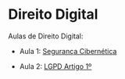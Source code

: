 
<!-- README.md is generated from README.Rmd. Please edit that file -->

# Direito Digital

<!-- badges: start -->

<!-- badges: end -->

Aulas de Direito Digital:

- Aula 1: [Segurança
  Cibernética](https://ndtj.github.io/direitoDigital/ciber.html)

- Aula 2: [LGPD Artigo
  1º](https://ndtj.github.io/direitoDigital/lgpd1.html)
